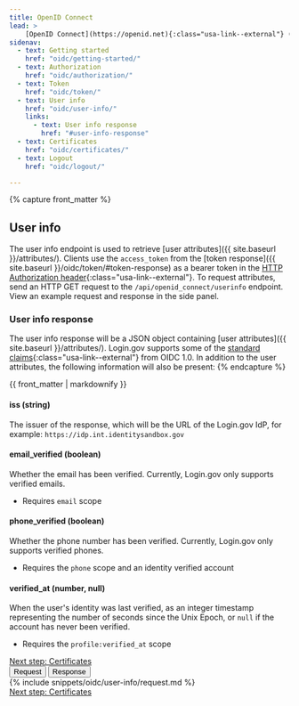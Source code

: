 ```yaml
---
title: OpenID Connect
lead: >
    [OpenID Connect](https://openid.net){:class="usa-link--external"} (OIDC) is a simple identity layer built on top of the OAuth 2.0 protocol. Login.gov supports [version 1.0](https://openid.net/specs/openid-connect-core-1_0.html){:class="usa-link--external"} of the specification and conforms to the [iGov Profile](https://openid.net/wg/igov){:class="usa-link--external"}.
sidenav:
  - text: Getting started
    href: "oidc/getting-started/"
  - text: Authorization
    href: "oidc/authorization/"
  - text: Token
    href: "oidc/token/"
  - text: User info
    href: "oidc/user-info/"
    links:
      - text: User info response
        href: "#user-info-response"
  - text: Certificates
    href: "oidc/certificates/"
  - text: Logout
    href: "oidc/logout/"

---
```

{% capture front_matter %}
## User info

The user info endpoint is used to retrieve [user attributes]({{ site.baseurl }}/attributes/). Clients use the `access_token` from the [token response]({{ site.baseurl }}/oidc/token/#token-response) as a bearer token in the [HTTP Authorization header](https://developer.mozilla.org/en-US/docs/Web/HTTP/Headers/Authorization){:class="usa-link--external"}. To request attributes, send an HTTP GET request to the `/api/openid_connect/userinfo` endpoint. View an example request and response in the side panel.

### User info response

The user info response will be a JSON object containing [user attributes]({{ site.baseurl }}/attributes/). Login.gov supports some of the [standard claims](https://openid.net/specs/openid-connect-core-1_0.html#StandardClaims){:class="usa-link--external"} from OIDC 1.0. In addition to the user attributes, the following information will also be present:
{% endcapture %}

<div class="grid-row grid-gap">
  <div class="desktop:grid-col-8 mobile:grid-col-full">
    {{ front_matter | markdownify }}
    <div class="dev-doc-row grid-row">
      <div class="grid-col-5">
        <h4>iss <span class="text-normal">(string)</span></h4>
      </div>
      <div class="grid-col-7">
        <p>
          The issuer of the response, which will be the URL of the Login.gov IdP, for example: <code class="language-plaintext highlighter-rouge">https://idp.int.identitysandbox.gov</code>
        </p>
      </div>
    </div>
    <div class="dev-doc-row grid-row">
      <div class="grid-col-5">
        <h4>email_verified <span class="text-normal">(boolean)</span></h4>
      </div>
      <div class="grid-col-7">
        <p>
          Whether the email has been verified. Currently, Login.gov only supports verified emails.
        </p>
        <ul>
          <li>Requires <code class="language-plaintext highlighter-rouge">email</code> scope</li>
        </ul> 
      </div>
    </div>
    <div class="dev-doc-row grid-row">
      <div class="grid-col-5">
        <h4>phone_verified <span class="text-normal">(boolean)</span></h4>
      </div>
      <div class="grid-col-7">
        <p>
          Whether the phone number has been verified. Currently, Login.gov only supports verified phones.
        </p>
        <ul>
          <li>Requires the <code class="language-plaintext highlighter-rouge">phone</code> scope and an identity verified account</li>
        </ul> 
      </div>
    </div>
    <div class="dev-doc-row grid-row">
      <div class="grid-col-5">
        <h4>verified_at <span class="text-normal">(number, null)</span></h4>
      </div>
      <div class="grid-col-7">
        <p>
          When the user's identity was last verified, as an integer timestamp representing the number of seconds since the Unix Epoch, or <code class="language-plaintext highlighter-rouge">null</code> if the account has never been verified.
        </p>
        <ul>
          <li>Requires the <code class="language-plaintext highlighter-rouge">profile:verified_at</code> scope</li>
        </ul> 
      </div>
    </div>
    <a href="{{ '/oidc/certificates/' | prepend: site.baseurl }}" class="usa-link margin-top-4 mobile:display-none desktop:display-block">Next step: Certificates</a>
  </div>
  <div class="usa-layout-docs__main code-snippet-column desktop:grid-col-4">
    <section class="code-snippet-section margin-top-2 position-relative z-index-1">
    <button id="oidc_user-info_tab1_button" data-selector="oidc_user-info" class="code-button code-button__selected margin-left-2">Request</button>
    <button id="oidc_user-info_tab2_button" data-selector="oidc_user-info" class="code-button margin-left-2">Response</button>
    <section id="oidc_user-info_tab1">
      {% include snippets/oidc/user-info/request.md %}
    </section>
    <section id="oidc_user-info_tab2" hidden>
      {% include snippets/oidc/user-info/response.md %}
    </section>
    </section>
  </div>
  <a href="{{ '/oidc/certificates/' | prepend: site.baseurl }}" class="usa-link mobile:display-block desktop:display-none margin-top-2">Next step: Certificates</a>
</div>

